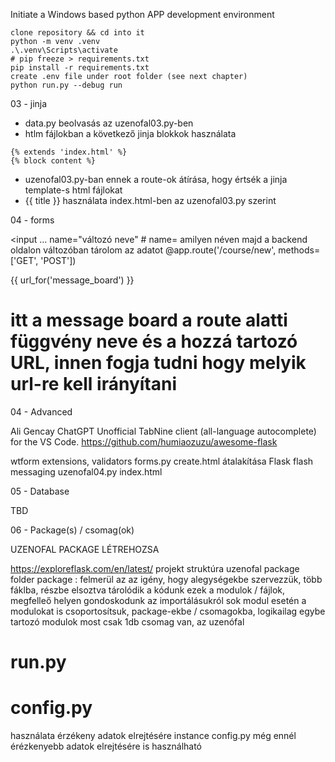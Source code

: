 Initiate a Windows based python APP development environment
```
clone repository && cd into it
python -m venv .venv
.\.venv\Scripts\activate
# pip freeze > requirements.txt
pip install -r requirements.txt
create .env file under root folder (see next chapter)
python run.py --debug run
```

03 - jinja

- data.py beolvasás az uzenofal03.py-ben
- htlm fájlokban a következő jinja blokkok használata
```
{% extends 'index.html' %}
{% block content %}
```
- uzenofal03.py-ban ennek a route-ok átírása, hogy értsék a jinja template-s html fájlokat
- {{ title }} használata index.html-ben az uzenofal03.py szerint

04 - forms

<input ... name="változó neve" # name= amilyen néven majd a backend oldalon változóban tárolom az adatot
@app.route('/course/new', methods=['GET', 'POST'])

{{ url_for('message_board') }} 
# itt a message board a route alatti függvény neve és a hozzá tartozó URL, innen fogja tudni hogy melyik url-re kell irányítani 

04 - Advanced

Ali Gencay ChatGPT
Unofficial TabNine client (all-language autocomplete) for the VS Code.
https://github.com/humiaozuzu/awesome-flask

wtform extensions, validators
forms.py
create.html átalakítása
Flask flash  messaging
uzenofal04.py
index.html

05 - Database

TBD

06 - Package(s) / csomag(ok)

UZENOFAL PACKAGE LÉTREHOZSA

https://exploreflask.com/en/latest/ projekt struktúra
uzenofal package folder
    package : felmerül az az igény, hogy alegységekbe szervezzük, több fáklba, részbe elsoztva tárolódik a kódunk
    ezek a modulok / fájlok, megfelleő helyen gondoskodunk az importálásukról
    sok modul esetén a modulokat is csoportosítsuk, package-ekbe / csomagokba, logikailag egybe tartozó modulok
    most csak 1db csomag van, az uzenófal

# run.py

# config.py 

használata érzékeny adatok elrejtésére
instance config.py még ennél érézkenyebb adatok elrejtésére is használható
